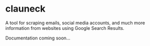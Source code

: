 # clauneck
A tool for scraping emails, social media accounts, and much more information from websites using Google Search Results.

Documentation coming soon...
